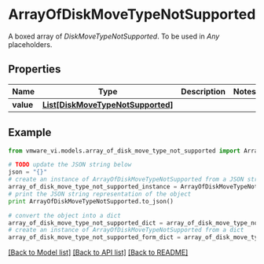 # ArrayOfDiskMoveTypeNotSupported

A boxed array of *DiskMoveTypeNotSupported*. To be used in *Any* placeholders. 

## Properties
Name | Type | Description | Notes
------------ | ------------- | ------------- | -------------
**value** | [**List[DiskMoveTypeNotSupported]**](DiskMoveTypeNotSupported.md) |  | 

## Example

```python
from vmware_vi.models.array_of_disk_move_type_not_supported import ArrayOfDiskMoveTypeNotSupported

# TODO update the JSON string below
json = "{}"
# create an instance of ArrayOfDiskMoveTypeNotSupported from a JSON string
array_of_disk_move_type_not_supported_instance = ArrayOfDiskMoveTypeNotSupported.from_json(json)
# print the JSON string representation of the object
print ArrayOfDiskMoveTypeNotSupported.to_json()

# convert the object into a dict
array_of_disk_move_type_not_supported_dict = array_of_disk_move_type_not_supported_instance.to_dict()
# create an instance of ArrayOfDiskMoveTypeNotSupported from a dict
array_of_disk_move_type_not_supported_form_dict = array_of_disk_move_type_not_supported.from_dict(array_of_disk_move_type_not_supported_dict)
```
[[Back to Model list]](../README.md#documentation-for-models) [[Back to API list]](../README.md#documentation-for-api-endpoints) [[Back to README]](../README.md)


